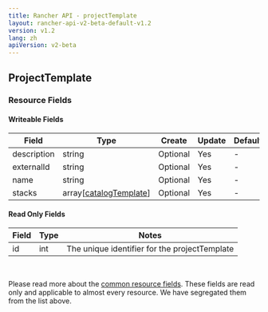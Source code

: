 ```yaml
---
title: Rancher API - projectTemplate
layout: rancher-api-v2-beta-default-v1.2
version: v1.2
lang: zh
apiVersion: v2-beta
---
```


## ProjectTemplate



### Resource Fields

#### Writeable Fields

Field | Type | Create | Update | Default | Notes
---|---|---|---|---|---
description | string | Optional | Yes | - | 
externalId | string | Optional | Yes | - | 
name | string | Optional | Yes | - | 
stacks | array[[catalogTemplate]({{site.baseurl}}/rancher/{{page.version}}/{{page.lang}}/api/{{page.apiVersion}}/api-resources/catalogTemplate/)] | Optional | Yes | - | 


#### Read Only Fields

Field | Type   | Notes
---|---|---
id | int  | The unique identifier for the projectTemplate


<br>

Please read more about the [common resource fields]({{site.baseurl}}/rancher/{{page.version}}/{{page.lang}}/api/{{page.apiVersion}}/common/). These fields are read only and applicable to almost every resource. We have segregated them from the list above.





